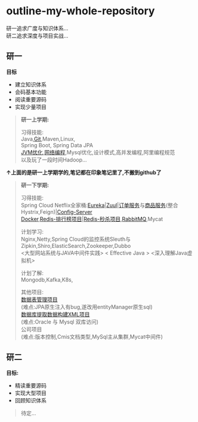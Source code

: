 # outline-my-whole-repository
研一追求广度与知识体系...  
研二追求深度与项目实战...

## 研一

**目标**
+ 建立知识体系
+ 会码基本功能
+ 阅读重要源码
+ 实现少量项目

>**研一上学期:**   
>
>习得技能:  
Java,[Git](https://github.com/sx89/git-note),Maven,Linux,  
Spring Boot, Spring Data JPA  
[JVM优化](https://github.com/sx89/JVM),[网络编程](https://github.com/sx89/network_and_protocol),Mysql优化,设计模式,高并发编程,阿里编程规范  
> 以及玩了一段时间Hadoop...  

**↑上面的是研一上学期学的,笔记都在印象笔记里了,不搬到github了**

>**研一下学期:**
>
>习得技能:  
Spring Cloud Netflix全家桶:[Eureka](https://github.com/sx89/eureka_server)|[Zuul](https://github.com/sx89/api_gateway)|[订单服务](https://github.com/sx89/order_service)与[商品服务](https://github.com/sx89/product_server)(整合Hystrix,Feign)|[Config-Server](https://github.com/sx89/config_server)  
[Docker](https://github.com/sx89/docker-note),[Redis-排行榜项目](https://github.com/sx89/ranking-practice)|[Redis-秒杀项目](https://github.com/sx89/seckill-practice),[RabbitMQ](https://github.com/sx89/rocketmq4.0-code),Mycat   
>
>计划学习:  
Nginx,Netty,Spring Cloud的监控系统Sleuth与Zipkin,Shiro,ElasticSearch,Zookeeper,Dubbo   
<大型网站系统与JAVA中间件实践> < Effective Java > <深入理解Java虚拟机>
>
>计划了解:  
> Mongodb,Kafka,K8s,  
> 
>其他项目:  
[数据表管理项目]()  
>(难点:JPA原生注入有bug,遂改用entityManager原生sql)  
>[数据库提取数据构建XML项目](https://github.com/sx89/Oracle2XML2Mysql)  
> (难点:Oracle 与 Mysql 双库访问)  
> 公司项目  
> (难点:版本控制,Cmis文档类型,MySql主从集群,Mycat中间件)

## 研二
**目标:**
+ 精读重要源码
+ 实现大型项目
+ 回顾知识体系 

>  
>待定...  


